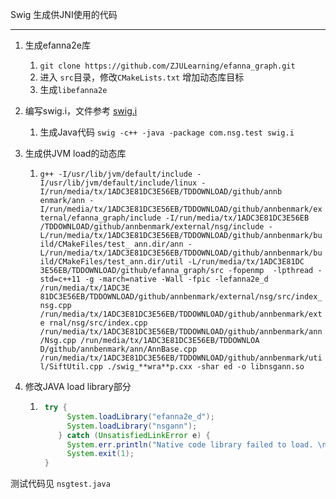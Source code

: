 Swig 生成供JNI使用的代码

------------



1. 生成efanna2e库
   1. `git clone https://github.com/ZJULearning/efanna_graph.git`
   2. 进入 `src`目录，修改`CMakeLists.txt` 增加动态库目标
   3. 生成`libefanna2e`
2. 编写swig.i，文件参考 [swig.i](nsg_ann/src/com/nsg/test/swig.i)
   1. 生成Java代码 `swig -c++ -java -package com.nsg.test swig.i`
3. 生成供JVM load的动态库
   1. `g++ -I/usr/lib/jvm/default/include -I/usr/lib/jvm/default/include/linux -I/run/media/tx/1ADC3E81DC3E56EB/TDDOWNLOAD/github/annb
      enmark/ann -I/run/media/tx/1ADC3E81DC3E56EB/TDDOWNLOAD/github/annbenmark/external/efanna_graph/include -I/run/media/tx/1ADC3E81DC3E56EB
      /TDDOWNLOAD/github/annbenmark/external/nsg/include -L/run/media/tx/1ADC3E81DC3E56EB/TDDOWNLOAD/github/annbenmark/build/CMakeFiles/test_
      ann.dir/ann -L/run/media/tx/1ADC3E81DC3E56EB/TDDOWNLOAD/github/annbenmark/build/CMakeFiles/test_ann.dir/util -L/run/media/tx/1ADC3E81DC
      3E56EB/TDDOWNLOAD/github/efanna_graph/src -fopenmp  -lpthread -std=c++11 -g -march=native -Wall -fpic -lefanna2e_d /run/media/tx/1ADC3E
      81DC3E56EB/TDDOWNLOAD/github/annbenmark/external/nsg/src/index_nsg.cpp /run/media/tx/1ADC3E81DC3E56EB/TDDOWNLOAD/github/annbenmark/exte
      rnal/nsg/src/index.cpp /run/media/tx/1ADC3E81DC3E56EB/TDDOWNLOAD/github/annbenmark/ann/Nsg.cpp /run/media/tx/1ADC3E81DC3E56EB/TDDOWNLOA
      D/github/annbenmark/ann/AnnBase.cpp /run/media/tx/1ADC3E81DC3E56EB/TDDOWNLOAD/github/annbenmark/util/SiftUtil.cpp ./swig_**wra**p.cxx -shar
      ed -o libnsgann.so`

4. 修改JAVA load library部分

   1. ```java
       try {
            System.loadLibrary("efanna2e_d");
            System.loadLibrary("nsgann");
          } catch (UnsatisfiedLinkError e) {
            System.err.println("Native code library failed to load. \n" + e);
            System.exit(1);
       }
      ```

测试代码见 `nsgtest.java`